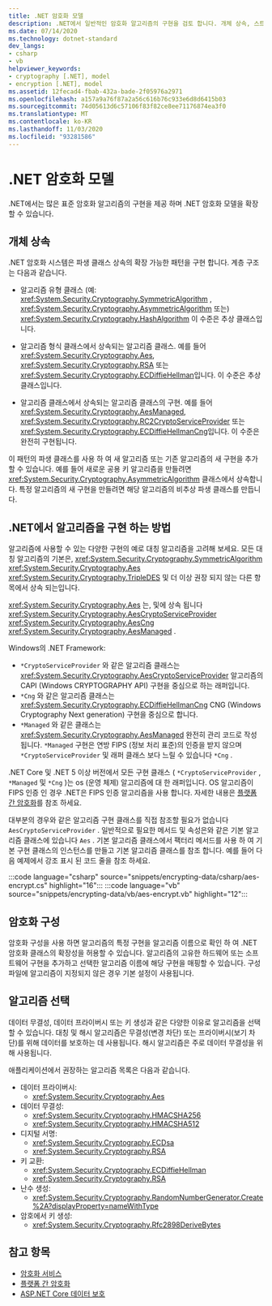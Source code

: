 ```yaml
---
title: .NET 암호화 모델
description: .NET에서 일반적인 암호화 알고리즘의 구현을 검토 합니다. 개체 상속, 스트림 디자인 & 구성의 확장 가능한 암호화 모델에 대해 알아봅니다.
ms.date: 07/14/2020
ms.technology: dotnet-standard
dev_langs:
- csharp
- vb
helpviewer_keywords:
- cryptography [.NET], model
- encryption [.NET], model
ms.assetid: 12fecad4-fbab-432a-bade-2f05976a2971
ms.openlocfilehash: a157a9a76f87a2a56c616b76c933e6d8d6415b03
ms.sourcegitcommit: 74d05613d6c57106f83f82ce8ee71176874ea3f0
ms.translationtype: MT
ms.contentlocale: ko-KR
ms.lasthandoff: 11/03/2020
ms.locfileid: "93281586"
---
```

# <a name="net-cryptography-model"></a>.NET 암호화 모델

.NET에서는 많은 표준 암호화 알고리즘의 구현을 제공 하며 .NET 암호화 모델을 확장할 수 있습니다.

## <a name="object-inheritance"></a>개체 상속

.NET 암호화 시스템은 파생 클래스 상속의 확장 가능한 패턴을 구현 합니다. 계층 구조는 다음과 같습니다.

- 알고리즘 유형 클래스 (예: <xref:System.Security.Cryptography.SymmetricAlgorithm> , <xref:System.Security.Cryptography.AsymmetricAlgorithm> 또는) <xref:System.Security.Cryptography.HashAlgorithm> 이 수준은 추상 클래스입니다.

- 알고리즘 형식 클래스에서 상속되는 알고리즘 클래스. 예를 들어 <xref:System.Security.Cryptography.Aes>, <xref:System.Security.Cryptography.RSA> 또는 <xref:System.Security.Cryptography.ECDiffieHellman>입니다. 이 수준은 추상 클래스입니다.

- 알고리즘 클래스에서 상속되는 알고리즘 클래스의 구현. 예를 들어 <xref:System.Security.Cryptography.AesManaged>, <xref:System.Security.Cryptography.RC2CryptoServiceProvider> 또는 <xref:System.Security.Cryptography.ECDiffieHellmanCng>입니다. 이 수준은 완전히 구현됩니다.

이 패턴의 파생 클래스를 사용 하 여 새 알고리즘 또는 기존 알고리즘의 새 구현을 추가할 수 있습니다. 예를 들어 새로운 공용 키 알고리즘을 만들려면 <xref:System.Security.Cryptography.AsymmetricAlgorithm> 클래스에서 상속합니다. 특정 알고리즘의 새 구현을 만들려면 해당 알고리즘의 비추상 파생 클래스를 만듭니다.

## <a name="how-algorithms-are-implemented-in-net"></a>.NET에서 알고리즘을 구현 하는 방법

알고리즘에 사용할 수 있는 다양한 구현의 예로 대칭 알고리즘을 고려해 보세요. 모든 대칭 알고리즘의 기본은, <xref:System.Security.Cryptography.SymmetricAlgorithm> <xref:System.Security.Cryptography.Aes> <xref:System.Security.Cryptography.TripleDES> 및 더 이상 권장 되지 않는 다른 항목에서 상속 되는입니다.

<xref:System.Security.Cryptography.Aes> 는, 및에 상속 됩니다 <xref:System.Security.Cryptography.AesCryptoServiceProvider> <xref:System.Security.Cryptography.AesCng> <xref:System.Security.Cryptography.AesManaged> .

Windows의 .NET Framework:

* `*CryptoServiceProvider` 와 같은 알고리즘 클래스는 <xref:System.Security.Cryptography.AesCryptoServiceProvider> 알고리즘의 CAPI (Windows CRYPTOGRAPHY API) 구현을 중심으로 하는 래퍼입니다.
* `*Cng` 와 같은 알고리즘 클래스는 <xref:System.Security.Cryptography.ECDiffieHellmanCng> CNG (Windows Cryptography Next generation) 구현을 중심으로 합니다.
* `*Managed` 와 같은 클래스는 <xref:System.Security.Cryptography.AesManaged> 완전히 관리 코드로 작성 됩니다. `*Managed` 구현은 연방 FIPS (정보 처리 표준)의 인증을 받지 않으며 `*CryptoServiceProvider` 및 래퍼 클래스 보다 느릴 수 있습니다 `*Cng` .

.NET Core 및 .NET 5 이상 버전에서 모든 구현 클래스 ( `*CryptoServiceProvider` , `*Managed` 및 `*Cng` )는 os (운영 체제) 알고리즘에 대 한 래퍼입니다. OS 알고리즘이 FIPS 인증 인 경우 .NET은 FIPS 인증 알고리즘을 사용 합니다. 자세한 내용은 [플랫폼 간 암호화](cross-platform-cryptography.md)를 참조 하세요.

대부분의 경우와 같은 알고리즘 구현 클래스를 직접 참조할 필요가 없습니다 `AesCryptoServiceProvider` . 일반적으로 필요한 메서드 및 속성은와 같은 기본 알고리즘 클래스에 있습니다 `Aes` . 기본 알고리즘 클래스에서 팩터리 메서드를 사용 하 여 기본 구현 클래스의 인스턴스를 만들고 기본 알고리즘 클래스를 참조 합니다. 예를 들어 다음 예제에서 강조 표시 된 코드 줄을 참조 하세요.

:::code language="csharp" source="snippets/encrypting-data/csharp/aes-encrypt.cs" highlight="16":::
:::code language="vb" source="snippets/encrypting-data/vb/aes-encrypt.vb" highlight="12":::

## <a name="cryptographic-configuration"></a>암호화 구성

암호화 구성을 사용 하면 알고리즘의 특정 구현을 알고리즘 이름으로 확인 하 여 .NET 암호화 클래스의 확장성을 허용할 수 있습니다. 알고리즘의 고유한 하드웨어 또는 소프트웨어 구현을 추가하고 선택한 알고리즘 이름에 해당 구현을 매핑할 수 있습니다. 구성 파일에 알고리즘이 지정되지 않은 경우 기본 설정이 사용됩니다.

## <a name="choosing-an-algorithm"></a>알고리즘 선택

데이터 무결성, 데이터 프라이버시 또는 키 생성과 같은 다양한 이유로 알고리즘을 선택할 수 있습니다. 대칭 및 해시 알고리즘은 무결성(변경 차단) 또는 프라이버시(보기 차단)를 위해 데이터를 보호하는 데 사용됩니다. 해시 알고리즘은 주로 데이터 무결성을 위해 사용됩니다.

애플리케이션에서 권장하는 알고리즘 목록은 다음과 같습니다.

- 데이터 프라이버시:
  - <xref:System.Security.Cryptography.Aes>
- 데이터 무결성:
  - <xref:System.Security.Cryptography.HMACSHA256>
  - <xref:System.Security.Cryptography.HMACSHA512>
- 디지털 서명:
  - <xref:System.Security.Cryptography.ECDsa>
  - <xref:System.Security.Cryptography.RSA>
- 키 교환:
  - <xref:System.Security.Cryptography.ECDiffieHellman>
  - <xref:System.Security.Cryptography.RSA>
- 난수 생성:
  - <xref:System.Security.Cryptography.RandomNumberGenerator.Create%2A?displayProperty=nameWithType>
- 암호에서 키 생성:
  - <xref:System.Security.Cryptography.Rfc2898DeriveBytes>

## <a name="see-also"></a>참고 항목

- [암호화 서비스](cryptographic-services.md)
- [플랫폼 간 암호화](cross-platform-cryptography.md)
- [ASP.NET Core 데이터 보호](/aspnet/core/security/data-protection/introduction)
